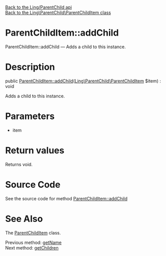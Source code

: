 [Back to the Ling/ParentChild api](https://github.com/lingtalfi/ParentChild/blob/master/doc/api/Ling/ParentChild.md)<br>
[Back to the Ling\ParentChild\ParentChildItem class](https://github.com/lingtalfi/ParentChild/blob/master/doc/api/Ling/ParentChild/ParentChildItem.md)


ParentChildItem::addChild
================



ParentChildItem::addChild — Adds a child to this instance.




Description
================


public [ParentChildItem::addChild](https://github.com/lingtalfi/ParentChild/blob/master/doc/api/Ling/ParentChild/ParentChildItem/addChild.md)([Ling\ParentChild\ParentChildItem](https://github.com/lingtalfi/ParentChild/blob/master/doc/api/Ling/ParentChild/ParentChildItem.md) $item) : void




Adds a child to this instance.




Parameters
================


- item

    


Return values
================

Returns void.








Source Code
===========
See the source code for method [ParentChildItem::addChild](https://github.com/lingtalfi/ParentChild/blob/master/ParentChildItem.php#L61-L64)


See Also
================

The [ParentChildItem](https://github.com/lingtalfi/ParentChild/blob/master/doc/api/Ling/ParentChild/ParentChildItem.md) class.

Previous method: [getName](https://github.com/lingtalfi/ParentChild/blob/master/doc/api/Ling/ParentChild/ParentChildItem/getName.md)<br>Next method: [getChildren](https://github.com/lingtalfi/ParentChild/blob/master/doc/api/Ling/ParentChild/ParentChildItem/getChildren.md)<br>

